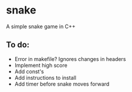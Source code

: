 # snake
A simple snake game in C++

## To do:
- Error in makefile? Ignores changes in headers
- Implement high score
- Add const's
- Add instructions to install
- Add timer before snake moves forward
